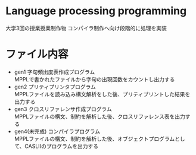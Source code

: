 # Language processing programming
大学3回の授業授業制作物
コンパイラ制作へ向け段階的に処理を実装
# ファイル内容
* gen1
  字句頻出度表作成プログラム  
  MPPLで書かれたファイルから字句の出現回数をカウントし出力する
* gen2
  プリティプリンタプログラム  
  MPPLファイルを読み込み構文解析をした後、プリティプリントした結果を出力する
* gen3
  クロスリファレンサ作成プログラム  
  MPPLファイルの構文、制約を解析した後、クロスリファレンス表を出力する
* gen4(未完成)
  コンパイラプログラム  
  MPPLファイルの構文、制約を解析した後、オブジェクトプログラムとして、CASLIIのプログラムを出力する
